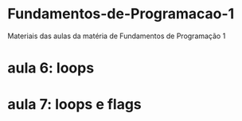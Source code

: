 # Fundamentos-de-Programacao-1
Materiais das aulas da matéria de Fundamentos de Programação 1

# aula 6: loops
# aula 7: loops e flags
